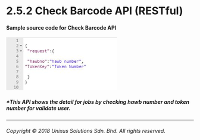 # 2.5.2 Check Barcode API \(RESTful\)

#### Sample source code for Check Barcode API

![](/assets/checkbcjson.JPG)

##### \*This API shows the detail for jobs by checking hawb number and token number for validate user.



---

###### Copyright © 2018 Unixus Solutions Sdn. Bhd. All rights reserved.



